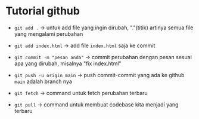 # Tutorial github
- `git add .` -> untuk add file yang ingin dirubah, "."(titik) artinya semua file yang mengalami perubahan
- `git add index.html` -> add file `index.html` saja ke commit
- `git commit -m "pesan anda"` -> commit perubahan dengan pesan sesuai apa yang dirubah, misalnya "fix index.html"
- `git push -u origin main` -> push commit-commit yang ada ke github `main` adalah branch nya

- `git fetch` -> command untuk fetch perubahan terbaru
- `git pull` -> command untuk membuat codebase kita menjadi yang terbaru

